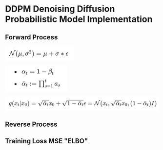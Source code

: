 # DDPM Denoising Diffusion Probabilistic Model Implementation

## Forward Process
![pic](assets/DDPM-pre-forward.png)

![pic](assets/DDPM-alpha-forward.png)

![pic](assets/DDPM-forward.png)

## Reverse Process

## Training Loss MSE "ELBO"
